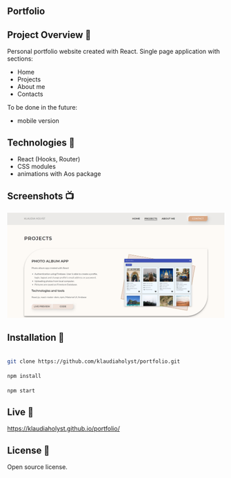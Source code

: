 ## Portfolio

## Project Overview 🎉
Personal portfolio website created with React.
Single page application with sections: 
- Home
- Projects
- About me
- Contacts

To be done in the future:
- mobile version

## Technologies 🔧

- React (Hooks, Router)
- CSS modules
- animations with Aos package

## Screenshots 📺

<p align="center">
    <img src="https://raw.githubusercontent.com/klaudiaholyst/portfolio/main/src/assets/Portfolio.png" alt="Screenshot of portfolio">
</p>

## Installation 💾
```bash

git clone https://github.com/klaudiaholyst/portfolio.git

npm install

npm start

```
## Live 📍
https://klaudiaholyst.github.io/portfolio/

## License 🔱
Open source license.
